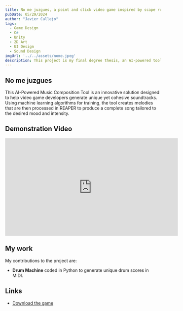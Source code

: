 ```yaml
---
title: No me juzgues, a point and click video game inspired by scape rooms
pubDate: 05/29/2024
author: "Javier Callejo"
tags:
  - Game Design
  - C#
  - Unity
  - 2D Art
  - UI Design
  - Sound Design
imgUrl: '../../assets/nome.jpeg'
description: This project is my final degree thesis, an AI-powered tool for automatic music composition designed for video games. It enables game developers to create music for their games without any prior musical knowledge. I developed this alongside three classmates.
---
```


## No me juzgues

This AI-Powered Music Composition Tool is an innovative solution designed to help video game developers generate unique yet cohesive soundtracks. Using machine learning algorithms for training, the tool creates melodies that are then processed in REAPER to produce a complete song tailored to the desired mood and intensity.

## Demonstration Video

<iframe width="560" height="315" src="https://www.youtube.com/embed/IbrZ-IltzCE?si=77o6WGTlUbgBhPyU" title="YouTube video player" frameborder="0" allow="accelerometer; autoplay; clipboard-write; encrypted-media; gyroscope; picture-in-picture; web-share" referrerpolicy="strict-origin-when-cross-origin" allowfullscreen></iframe>

## My work

My contributions to the project are:
- **Drum Machine** coded in Python to generate unique drum scores in MIDI.

## Links

- [Download the game](https://javierxp.itch.io/no-me-juzgues)
